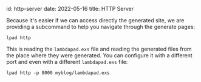 id: http-server
date: 2022-05-16
title: HTTP Server

Because it's easier if we can access directly the generated site, we are providing a subcommand to help you navigate through the generate pages:

```
lpad http
```

This is reading the `lambdapad.exs` file and reading the generated files from the place where they were generated. You can configure it with a different port and even with a different `lambdapad.exs` file:

```
lpad http -p 8000 myblog/lambdapad.exs
```
